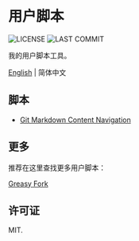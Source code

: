 # 用户脚本

![LICENSE](https://badgen.net/github/license/wang1212/user-script)
![LAST COMMIT](https://badgen.net/github/last-commit/wang1212/user-script)

我的用户脚本工具。

[English](./README.md) | 简体中文

## 脚本

- [Git Markdown Content Navigation](./git-markdown-content-navigation)

## 更多

推荐在这里查找更多用户脚本：

[Greasy Fork](https://greasyfork.org/)

## 许可证

MIT.

